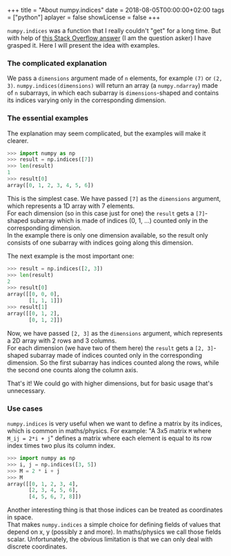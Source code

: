 +++
title = "About numpy.indices"
date = 2018-08-05T00:00:00+02:00
tags = ["python"]
aplayer = false
showLicense = false
+++

`numpy.indices` was a function that I really couldn't "get" for a long time. But with help of [this Stack Overflow answer](http://stackoverflow.com/questions/32271331/can-anybody-explain-me-the-numpy-indices/32271420#32271420) (I am the question asker) I have grasped it. Here I will present the idea with examples.
<!--more-->
### The complicated explanation
We pass a `dimensions` argument made of `n` elements, for example `(7)` or `(2, 3)`. `numpy.indices(dimensions)` will return an array (a `numpy.ndarray`) made of `n` subarrays, in which each subarray is `dimensions`-shaped and contains its indices varying only in the corresponding dimension.
### The essential examples
The explanation may seem complicated, but the examples will make it clearer.

``` python
>>> import numpy as np
>>> result = np.indices([7])
>>> len(result)
1
>>> result[0]
array([0, 1, 2, 3, 4, 5, 6])
```
This is the simplest case. We have passed `[7]` as the `dimensions` argument, which represents a 1D array with 7 elements.\
For each dimension (so in this case just for one) the `result` gets a `[7]`-shaped subarray which is made of indices (0, 1, ...) counted only in the corresponding dimension.\
In the example there is only one dimension available, so the result only consists of one subarray with indices going along this dimension.

The next example is the most important one:
```python
>>> result = np.indices([2, 3])
>>> len(result)
2
>>> result[0]
array([[0, 0, 0],
       [1, 1, 1]])
>>> result[1]
array([[0, 1, 2],
       [0, 1, 2]])
```
Now, we have passed `[2, 3]` as the `dimensions` argument, which represents a 2D array with 2 rows and 3 columns.\
For each dimension (we have two of them here) the `result` gets a `[2, 3]`-shaped subarray made of indices counted only in the corresponding dimension. So the first subarray has indices counted along the rows, while the second one counts along the column axis.

That's it! We could go with higher dimensions, but for basic usage that's unnecessary.

### Use cases
`numpy.indices` is very useful when we want to define a matrix by its indices, which is common in maths/physics. For example: "A 3x5 matrix `M` where `M_ij = 2*i + j`" defines a matrix where each element is equal to its row index times two plus its column index.
```python
>>> import numpy as np
>>> i, j = np.indices([3, 5])
>>> M = 2 * i + j
>>> M
array([[0, 1, 2, 3, 4],
       [2, 3, 4, 5, 6],
       [4, 5, 6, 7, 8]])
```
Another interesting thing is that those indices can be treated as coordinates in space.\
That makes `numpy.indices` a simple choice for defining fields of values that depend on x, y (possibly z and more).
In maths/physics we call those fields scalar.
Unfortunately, the obvious limitation is that we can only deal with discrete coordinates.